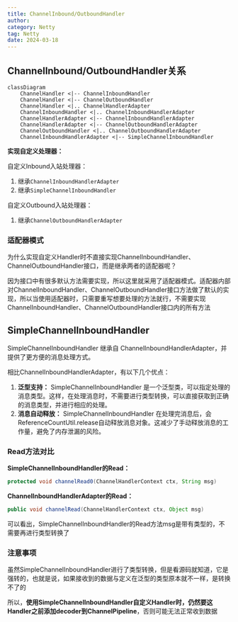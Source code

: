 ```yaml
---
title: ChannelInbound/OutboundHandler
author:
category: Netty
tag: Netty
date: 2024-03-18
---
```


## ChannelInbound/OutboundHandler关系

```mermaid
classDiagram
    ChannelHandler <|-- ChannelInboundHandler
    ChannelHandler <|-- ChannelOutboundHandler
    ChannelHandler <|.. ChannelHandlerAdapter
    ChannelInboundHandler <|.. ChannelInboundHandlerAdapter
    ChannelHandlerAdapter <|-- ChannelInboundHandlerAdapter
    ChannelHandlerAdapter <|-- ChannelOutboundHandlerAdapter
    ChannelOutboundHandler <|.. ChannelOutboundHandlerAdapter
    ChannelInboundHandlerAdapter <|-- SimpleChannelInboundHandler 
```

**实现自定义处理器：**

自定义Inbound入站处理器：

1. 继承`ChannelInboundHandlerAdapter`
2. 继承`SimpleChannelInboundHandler`

自定义Outbound入站处理器：

1. 继承`ChannelOutboundHandlerAdapter`

### 适配器模式

为什么实现自定义Handler时不直接实现ChannelInboundHandler、ChannelOutboundHandler接口，而是继承两者的适配器呢？

因为接口中有很多默认方法需要实现，所以这里就采用了适配器模式。适配器内部对ChannelInboundHandler、ChannelOutboundHandler接口方法做了默认的实现，所以当使用适配器时，只需要重写想要处理的方法就行，不需要实现ChannelInboundHandler、ChannelOutboundHandler接口内的所有方法

## SimpleChannelInboundHandler

SimpleChannelInboundHandler 继承自 ChannelInboundHandlerAdapter，并提供了更方便的消息处理方式。

相比ChannelInboundHandlerAdapter，有以下几个优点：

1. **泛型支持：** SimpleChannelInboundHandler 是一个泛型类，可以指定处理的消息类型。这样，在处理消息时，不需要进行类型转换，可以直接获取到正确的消息类型，并进行相应的处理。
2. **消息自动释放：** SimpleChannelInboundHandler 在处理完消息后，会ReferenceCountUtil.release自动释放消息对象。这减少了手动释放消息的工作量，避免了内存泄漏的风险。

### Read方法对比

**SimpleChannelInboundHandler的Read：**

```java
protected void channelRead0(ChannelHandlerContext ctx, String msg)
```

**ChannelInboundHandlerAdapter的Read：**

```java
public void channelRead(ChannelHandlerContext ctx, Object msg)
```

可以看出，SimpleChannelInboundHandler的Read方法msg是带有类型的，不需要再进行类型转换了

### 注意事项

虽然SimpleChannelInboundHandler进行了类型转换，但是看源码就知道，它是强转的，也就是说，如果接收到的数据与定义在泛型的类型原本就不一样，是转换不了的

所以，**使用SimpleChannelInboundHandler自定义Handler时，仍然要这Handler之前添加decoder到ChannelPipeline**，否则可能无法正常收到数据


